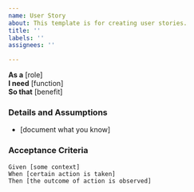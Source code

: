 ```yaml
---
name: User Story
about: This template is for creating user stories.
title: ''
labels: ''
assignees: ''

---
```


**As a** [role]   
**I need** [function]   
**So that** [benefit]   
### Details and Assumptions 
* [document what you know] 
### Acceptance Criteria   

```gherkin 
Given [some context] 
When [certain action is taken] 
Then [the outcome of action is observed] 
```
